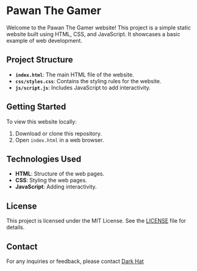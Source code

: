 # Pawan The Gamer

Welcome to the Pawan The Gamer website! This project is a simple static website built using HTML, CSS, and JavaScript. It showcases a basic example of web development.

## Project Structure


- **`index.html`**: The main HTML file of the website.
- **`css/styles.css`**: Contains the styling rules for the website.
- **`js/script.js`**: Includes JavaScript to add interactivity.

## Getting Started

To view this website locally:

1. Download or clone this repository.
2. Open `index.html` in a web browser.

## Technologies Used

- **HTML**: Structure of the web pages.
- **CSS**: Styling the web pages.
- **JavaScript**: Adding interactivity.

## License

This project is licensed under the MIT License. See the [LICENSE](LICENSE) file for details.

## Contact

For any inquiries or feedback, please contact [Dark Hat](https://t.me/Saitama_AU)
